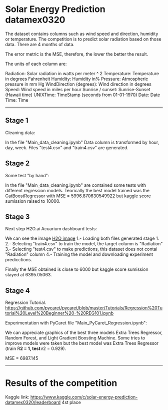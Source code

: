 # Solar Energy Prediction datamex0320


The dataset contains columns such as wind speed and direction, humidity or temperature. The competition is to predict solar radiation based on those data. There are 4 months of data.

The error metric is the MSE, therefore, the lower the better the result.

The units of each column are:

Radiation: Solar radiation in watts per meter ^ 2
Temperature: Temperature in degrees Fahrenheit
Humidity: Humidity in%
Pressure: Atmospheric pressure in mm Hg
WindDirection (degrees): Wind direction in degrees
Speed: Wind speed in miles per hour
Sunrise / sunset: Sunrise-Sunset (Hawaii time)
UNIXTime: TimeStamp (seconds from 01-01-1970)
Date: Date
Time: Time


----------------------------------------------------------------------------------------------------------------------------------------------------------------------------------------------------------------------------------------------------------------------------------------


## Stage 1

Cleaning data: 

In the file "Main_data_cleaning.ipynb" Data column is transformed by hour, day, week.
Files "test4.csv" and "train4.csv" are generated. 


## Stage 2

Some test "by hand":

In the file "Main_data_cleaning.ipynb" are contained some tests with different regression models.
Teorically the best model trained was the CatBoostRegressor with MSE = 5996.870630549922 but kaggle score sumission raised to 10000.


## Stage 3

Next step H2O.ai Acuarium dashboard tests:

We can see the image [H2O image](wasexp9.png)
1.- Loading both files generated stage 1.
2.- Selecting "train4.csv" to train the model, the target column is "Radiation"
3.- Selecting "test4.csv" to make predictions, this dataset does not contai "Radiation" column
4.- Training the model and downloading experiment predicctions.

Finally the MSE obtained is close to 6000 but kaggle score sumission stayed at 6395.05063.

## Stage 4


Regression Tutorial.
https://github.com/pycaret/pycaret/blob/master/Tutorials/Regression%20Tutorial%20Level%20Beginner%20-%20REG101.ipynb

Experimentation with PyCaret file "Main_PyCaret_Regression.ipynb":

We can appreciate graphics of the best three models Extra Trees Regressor, Random Forest, and Light Gradient Boosting Machine.
Some tries to improve models were taken but the best model was Extra Trees Regressor (train R**2 = 1, test r**2 = 0.929).

MSE = 6987.145

----------------------------------------------------------------------------------------------------------------------------------------------------------------------------------------------------------------------------------------------------------------------------------------


# Results of the competition


Kaggle link:
https://www.kaggle.com/c/solar-energy-prediction-datamex0320/leaderboard
4st place

